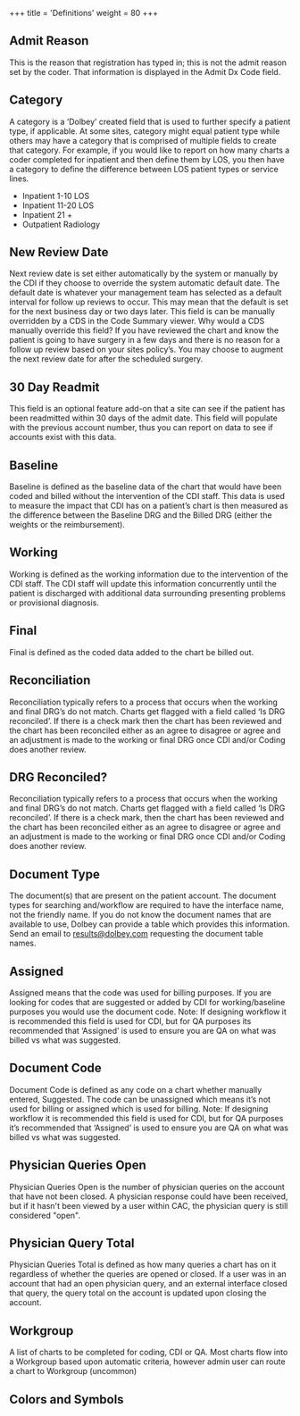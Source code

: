 +++
title = 'Definitions'
weight = 80
+++

## Admit Reason 

This is the reason that registration has typed in; this is not the admit reason set
by the coder. That information is displayed in the Admit Dx Code field.

## Category

A category is a ‘Dolbey’ created field that is used to further specify a patient
type, if applicable. At some sites, category might equal patient type while
others may have a category that is comprised of multiple fields to create that
category. For example, if you would like to report on how many charts a coder
completed for inpatient and then define them by LOS, you then have a category
to define the difference between LOS patient types or service lines.

- Inpatient 1-10 LOS
- Inpatient 11-20 LOS
- Inpatient 21 +
- Outpatient Radiology

## New Review Date 

Next review date is set either automatically by the system or manually by the
CDI if they choose to override the system automatic default date. The default
date is whatever your management team has selected as a default interval for
follow up reviews to occur. This may mean that the default is set for the next
business day or two days later. This field is can be manually overridden by a
CDS in the Code Summary viewer.
Why would a CDS manually override this field? If you have reviewed the chart
and know the patient is going to have surgery in a few days and there is no
reason for a follow up review based on your sites policy’s. You may choose to
augment the next review date for after the scheduled surgery.

## 30 Day Readmit

This field is an optional feature add-on that a site can see if the patient has
been readmitted within 30 days of the admit date. This field will populate with
the previous account number, thus you can report on data to see if accounts
exist with this data.

## Baseline

Baseline is defined as the baseline data of the chart that would have been
coded and billed without the intervention of the CDI staff. This data is used to
measure the impact that CDI has on a patient’s chart is then measured as the
difference between the Baseline DRG and the Billed DRG (either the weights or
the reimbursement).

## Working

Working is defined as the working information due to the intervention of the
CDI staff. The CDI staff will update this information concurrently until the
patient is discharged with additional data surrounding presenting problems or
provisional diagnosis.

## Final

Final is defined as the coded data added to the chart be billed out.

## Reconciliation

Reconciliation typically refers to a process that occurs when the working and
final DRG’s do not match. Charts get flagged with a field called ‘Is DRG
reconciled’. If there is a check mark then the chart has been reviewed and the
chart has been reconciled either as an agree to disagree or agree and an
adjustment is made to the working or final DRG once CDI and/or Coding does
another review.

## DRG Reconciled?

Reconciliation typically refers to a process that occurs when the working and
final DRG’s do not match. Charts get flagged with a field called ‘Is DRG
reconciled’. If there is a check mark, then the chart has been reviewed and the
chart has been reconciled either as an agree to disagree or agree and an
adjustment is made to the working or final DRG once CDI and/or Coding does
another review.

## Document Type

The document(s) that are present on the patient account. The document types
for searching and/workflow are required to have the interface name, not the
friendly name. If you do not know the document names that are available to
use, Dolbey can provide a table which provides this information. Send an email
to results@dolbey.com requesting the document table names.

## Assigned

Assigned means that the code was used for billing purposes. If you are looking
for codes that are suggested or added by CDI for working/baseline purposes
you would use the document code. Note: If designing workflow it is recommended
this field is used for CDI, but for QA purposes its recommended that ‘Assigned’ is used
to ensure you are QA on what was billed vs what was suggested.

## Document Code

Document Code is defined as any code on a chart whether manually entered,
Suggested. The code can be unassigned which means it’s not used for billing or
assigned which is used for billing.
Note: If designing workflow it is recommended this field is used for CDI, but for
QA purposes it’s recommended that ‘Assigned’ is used to ensure you are QA on
what was billed vs what was suggested.

## Physician Queries Open

Physician Queries Open is the number of physician queries on the account that
have not been closed. A physician response could have been received, but if it
hasn't been viewed by a user within CAC, the physician query is still considered
"open".

## Physician Query Total

Physician Queries Total is defined as how many queries a chart has on it
regardless of whether the queries are opened or closed. If a user was in an
account that had an open physician query, and an external interface closed that
query, the query total on the account is updated upon closing the account.

## Workgroup

A list of charts to be completed for coding, CDI or QA. Most charts flow into a
Workgroup based upon automatic criteria, however admin user can route a
chart to Workgroup (uncommon)


## Colors and Symbols

